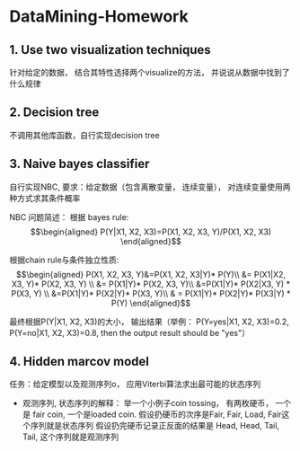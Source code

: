 # DataMining-Homework
## 1.   Use two visualization techniques
针对给定的数据， 结合其特性选择两个visualize的方法， 并说说从数据中找到了什么规律

## 2. Decision tree
不调用其他库函数，自行实现decision tree
## 3. Naive bayes classifier
自行实现NBC, 要求：给定数据（包含离散变量， 连续变量）， 对连续变量使用两种方式求其条件概率


NBC 问题简述：
根据 bayes rule: 
$$\begin{aligned}
P(Y|X1, X2, X3)=P(X1, X2, X3, Y)/P(X1, X2, X3)
\end{aligned}$$
 
根据chain rule与条件独立性质: 
$$\begin{aligned}
P(X1, X2, X3, Y)&=P(X1, X2, X3|Y)* P(Y)\\
&= P(X1|X2, X3, Y)* P(X2, X3, Y) \\
&= P(X1|Y)* P(X2, X3, Y)\\
&=P(X1|Y)* P(X2|X3, Y) * P(X3, Y) \\
&=P(X1|Y)* P(X2|Y)* P(X3, Y)\\
& = P(X1|Y)* P(X2|Y)* P(X3|Y)  * P(Y)
\end{aligned}$$

最终根据P(Y|X1, X2, X3)的大小， 输出结果（举例：
P(Y=yes|X1, X2, X3)=0.2, P(Y=no|X1, X2, X3)=0.8, then the output result should be "yes"）


## 4. Hidden marcov model 
任务：给定模型以及观测序列o， 应用Viterbi算法求出最可能的状态序列
- 观测序列, 状态序列的解释：
举一个小例子coin tossing， 有两枚硬币， 一个是 fair  coin, 一个是loaded coin. 假设扔硬币的次序是Fair, Fair, Load, Fair这个序列就是状态序列
假设扔完硬币记录正反面的结果是 Head, Head, Tail, Tail,  这个序列就是观测序列